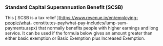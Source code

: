 ###  Standard Capital Superannuation Benefit (SCSB)

This [ SCSB is a tax relief ](https://www.revenue.ie/en/employing-people/what-
constitutes-pay/what-pay-includes/lump-sum-payments.aspx) that normally
benefits people with higher earnings and long service. It can be used if the
formula below gives an amount greater than either basic exemption or Basic
Exemption plus Increased Exemption.
